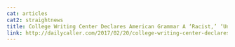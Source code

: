 ```yaml
---
cat: articles
cat2: straightnews
title: College Writing Center Declares American Grammar A ‘Racist,’ ‘Unjust Language Structure’
link: http://dailycaller.com/2017/02/20/college-writing-center-declares-american-grammar-a-racist-unjust-language-structure/
---
```

